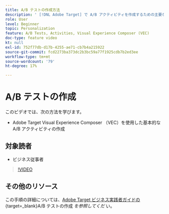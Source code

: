 ```yaml
---
title: A/B テストの作成方法
description: ' [!DNL Adobe Target] で A/B アクティビティを作成するための主要なワークフローについて説明します。 Visual Experience Composer （VEC）を使用して基本的な A/B アクティビティを作成します。'
role: User
level: Beginner
topic: Personalization
feature: A/B Tests, Activities, Visual Experience Composer (VEC)
doc-type: feature video
kt: null
exl-id: 752f77db-d17b-4255-ae71-cb7b4a215922
source-git-commit: fcd2273ba373dc2b3bc59a77f1925cdb7b2ed3ee
workflow-type: tm+mt
source-wordcount: '79'
ht-degree: 17%

---
```


# A/B テストの作成

このビデオでは、次の方法を学びます。

* Adobe Target Visual Experience Composer （VEC）を使用した基本的な A/B アクティビティの作成

## 対象読者

* ビジネス従事者

>[!VIDEO](https://video.tv.adobe.com/v/17391/?quality=12)

## その他のリソース

この手順の詳細については、[Adobe Target ビジネス実践者ガイドの ](https://experienceleague.adobe.com/docs/target/using/activities/abtest/create/test-create-ab.html?lang=ja){target=_blank}A/B テストの作成 *を参照してくだ* い。
